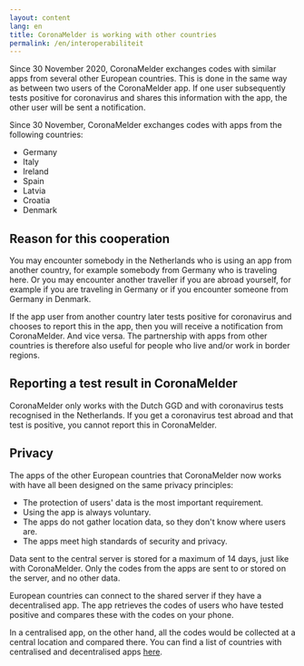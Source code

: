 ```yaml
---
layout: content
lang: en
title: CoronaMelder is working with other countries
permalink: /en/interoperabiliteit
---
```

Since 30 November 2020, CoronaMelder exchanges codes with similar apps from several other European countries. This is done in the same way as between two users of the CoronaMelder app. If one user subsequently tests positive for coronavirus and shares this information with the app, the other user will be sent a notification.

Since 30 November, CoronaMelder exchanges codes with apps from the following countries:

- Germany
- Italy
- Ireland
- Spain
- Latvia
- Croatia
- Denmark

## Reason for this cooperation

You may encounter somebody in the Netherlands who is using an app from another country, for example somebody from Germany who is traveling here. Or you may encounter another traveller if you are abroad yourself, for example if you are traveling in Germany or if you encounter someone from Germany in Denmark. 

If the app user from another country later tests positive for coronavirus and chooses to report this in the app, then you will receive a notification from CoronaMelder. And vice versa. The partnership with apps from other countries is therefore also useful for people who live and/or work in border regions.

## Reporting a test result in CoronaMelder

CoronaMelder only works with the Dutch GGD and with coronavirus tests recognised in the Netherlands. If you get a coronavirus test abroad and that test is positive, you cannot report this in CoronaMelder.

## Privacy

The apps of the other European countries that CoronaMelder now works with have all been designed on the same privacy principles:

- The protection of users' data is the most important requirement.
- Using the app is always voluntary.
- The apps do not gather location data, so they don't know where users are.
- The apps meet high standards of security and privacy.

Data sent to the central server is stored for a maximum of 14 days, just like with CoronaMelder. Only the codes from the apps are sent to or stored on the server, and no other data.

European countries can connect to the shared server if they have a decentralised app. The app retrieves the codes of users who have tested positive and compares these with the codes on your phone.

In a centralised app, on the other hand, all the codes would be collected at a central location and compared there. You can find a list of countries with centralised and decentralised apps [here](https://ec.europa.eu/info/live-work-travel-eu/health/coronavirus-response/travel-during-coronavirus-pandemic/how-tracing-and-warning-apps-can-help-during-pandemic_en).
